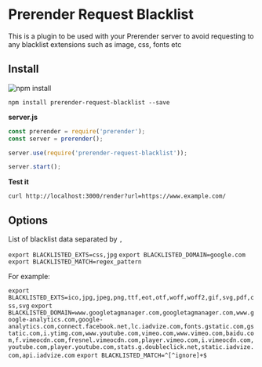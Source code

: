 # Prerender Request Blacklist

This is a plugin to be used with your Prerender server to avoid requesting to any blacklist extensions such as image, css, fonts etc

## Install

![npm install](https://nodei.co/npm/prerender-request-blacklist.png)

`npm install prerender-request-blacklist --save`

**server.js**

```javascript
const prerender = require('prerender');
const server = prerender();

server.use(require('prerender-request-blacklist'));

server.start();

```

**Test it**

`curl http://localhost:3000/render?url=https://www.example.com/`

## Options

List of blacklist data separated by `,` 

`export BLACKLISTED_EXTS=css,jpg`
`export BLACKLISTED_DOMAIN=google.com`
`export BLACKLISTED_MATCH=regex_pattern`

For example:

`export BLACKLISTED_EXTS=ico,jpg,jpeg,png,ttf,eot,otf,woff,woff2,gif,svg,pdf,css,svg`
`export BLACKLISTED_DOMAIN=www.googletagmanager.com,googletagmanager.com,www.google-analytics.com,google-analytics.com,connect.facebook.net,lc.iadvize.com,fonts.gstatic.com,gstatic.com,i.ytimg.com,www.youtube.com,vimeo.com,www.vimeo.com,baidu.com,f.vimeocdn.com,fresnel.vimeocdn.com,player.vimeo.com,i.vimeocdn.com,youtube.com,player.youtube.com,stats.g.doubleclick.net,static.iadvize.com,api.iadvize.com`
`export BLACKLISTED_MATCH=^[^ignore]+$`
